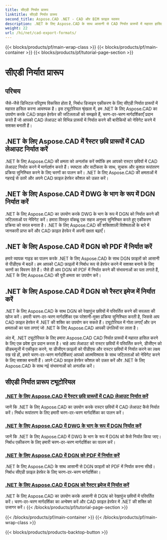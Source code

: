 ```yaml
---
title: सीएडी निर्यात प्रारूप
linktitle: सीएडी निर्यात प्रारूप
second_title: Aspose.CAD .NET - CAD और BIM फ़ाइल स्वरूप
description: .NET के लिए Aspose.CAD के साथ आसानी से CAD निर्यात प्रारूपों में महारत हासिल करें। ट्यूटोरियल के माध्यम से सीएडी लेआउट को परिवर्तित करना, डीजीएन फ़ाइलों को पीडीएफ में निर्यात करना और छवियों को रेखापुंज करना सीखें।
weight: 22
url: /hi/net/cad-export-formats/
---
```


{{< blocks/products/pf/main-wrap-class >}}
{{< blocks/products/pf/main-container >}}
{{< blocks/products/pf/tutorial-page-section >}}

# सीएडी निर्यात प्रारूप


## परिचय

जैसे-जैसे डिजिटल परिदृश्य विकसित होता है, निर्बाध डिजाइन एकीकरण के लिए सीएडी निर्यात प्रारूपों में महारत हासिल करना आवश्यक है। इस ट्यूटोरियल श्रृंखला में, हम .NET के लिए Aspose.CAD का उपयोग करके CAD फ़ाइल हेरफेर की जटिलताओं को समझते हैं, चरण-दर-चरण मार्गदर्शिकाएँ प्रदान करते हैं जो आपको CAD लेआउट को विभिन्न प्रारूपों में निर्यात करने की बारीकियों को नेविगेट करने में सशक्त बनाती हैं।

## .NET के लिए Aspose.CAD में रैस्टर छवि प्रारूपों में CAD लेआउट निर्यात करें

.NET के लिए Aspose.CAD की क्षमता को अनलॉक करें क्योंकि हम आपको रास्टर छवियों में CAD लेआउट निर्यात करने में मार्गदर्शन करते हैं। स्पष्टता और सटीकता के साथ, सुचारू और कुशल रूपांतरण प्रक्रिया सुनिश्चित करने के लिए चरणों का पालन करें। .NET के लिए Aspose.CAD की क्षमताओं में गहराई से उतरें और अपने CAD फ़ाइल हेरफेर कौशल को उन्नत करें।

## .NET के लिए Aspose.CAD में DWG के भाग के रूप में DGN निर्यात करें

.NET के लिए Aspose.CAD का उपयोग करके DWG के भाग के रूप में DGN को निर्यात करने की जटिलताओं पर नेविगेट करें। हमारा विस्तृत वॉकथ्रू एक सहज अनुभव सुनिश्चित करते हुए एकीकरण प्रक्रिया को सरल बनाता है। .NET के लिए Aspose.CAD की शक्तिशाली विशेषताओं के बारे में जानकारी प्राप्त करें और CAD फ़ाइल हेरफेर में अपनी दक्षता बढ़ाएँ।

## .NET के लिए Aspose.CAD में DGN को PDF में निर्यात करें

हमारे व्यापक गाइड का पालन करके .NET के लिए Aspose.CAD के साथ DGN फ़ाइलों को आसानी से पीडीएफ में बदलें। हम आपको CAD फ़ाइलों में निर्बाध रूप से हेरफेर करने में सशक्त बनाने के लिए चरणों का विवरण देते हैं। जैसे ही आप DGN को PDF में निर्यात करने की संभावनाओं का पता लगाते हैं, .NET के लिए Aspose.CAD की पूरी क्षमता का उपयोग करें।

## .NET के लिए Aspose.CAD में DGN को रैस्टर इमेज में निर्यात करें

.NET के लिए Aspose.CAD के साथ DGN को रेखापुंज छवियों में परिवर्तित करने की सरलता की खोज करें। हमारी चरण-दर-चरण मार्गदर्शिका एक परेशानी-मुक्त प्रक्रिया सुनिश्चित करती है, जिससे आप CAD फ़ाइल हेरफेर में .NET की शक्ति का उपयोग कर सकते हैं। ट्यूटोरियल में गोता लगाएँ और उन क्षमताओं का पता लगाएं जो .NET के लिए Aspose.CAD आपकी उंगलियों पर लाता है।

अंत में, .NET ट्यूटोरियल के लिए हमारा Aspose.CAD CAD निर्यात प्रारूपों में महारत हासिल करने के लिए एक प्रवेश द्वार प्रदान करता है। चाहे आप लेआउट को रास्टर छवियों में परिवर्तित करने, डीजीएन को डीडब्ल्यूजी में एकीकृत करने, या डीजीएन फ़ाइलों को पीडीएफ और रास्टर छवियों में निर्यात करने का लक्ष्य रख रहे हों, हमारे चरण-दर-चरण मार्गदर्शिकाएं आपको आत्मविश्वास के साथ जटिलताओं को नेविगेट करने के लिए सशक्त बनाती हैं। अपने CAD फ़ाइल हेरफेर कौशल को उन्नत करें और .NET के लिए Aspose.CAD के साथ नई संभावनाओं को अनलॉक करें।
## सीएडी निर्यात प्रारूप ट्यूटोरियल
### [.NET के लिए Aspose.CAD में रैस्टर छवि प्रारूपों में CAD लेआउट निर्यात करें](./export-cad-layouts-to-raster-image-formats/)
जानें कि .NET के लिए Aspose.CAD का उपयोग करके रास्टर छवियों में CAD लेआउट कैसे निर्यात करें। निर्बाध रूपांतरण के लिए हमारी चरण-दर-चरण मार्गदर्शिका का पालन करें।
### [.NET के लिए Aspose.CAD में DWG के भाग के रूप में DGN निर्यात करें](./export-dgn-as-part-of-dwg/)
जानें कि .NET के लिए Aspose.CAD में DWG के भाग के रूप में DGN को कैसे निर्यात किया जाए। निर्बाध एकीकरण के लिए हमारी चरण-दर-चरण मार्गदर्शिका का पालन करें।
### [.NET के लिए Aspose.CAD में DGN को PDF में निर्यात करें](./export-dgn-to-pdf/)
.NET के लिए Aspose.CAD के साथ आसानी से DGN फ़ाइलों को PDF में निर्यात करना सीखें। निर्बाध सीएडी फ़ाइल हेरफेर के लिए चरण-दर-चरण मार्गदर्शिका।
### [.NET के लिए Aspose.CAD में DGN को रैस्टर इमेज में निर्यात करें](./export-dgn-to-raster-image/)
.NET के लिए Aspose.CAD का उपयोग करके आसानी से DGN को रेखापुंज छवियों में परिवर्तित करें। चरण-दर-चरण मार्गदर्शिका का अन्वेषण करें और CAD फ़ाइल हेरफेर में .NET की शक्ति को उजागर करें।
{{< /blocks/products/pf/tutorial-page-section >}}

{{< /blocks/products/pf/main-container >}}
{{< /blocks/products/pf/main-wrap-class >}}

{{< blocks/products/products-backtop-button >}}

